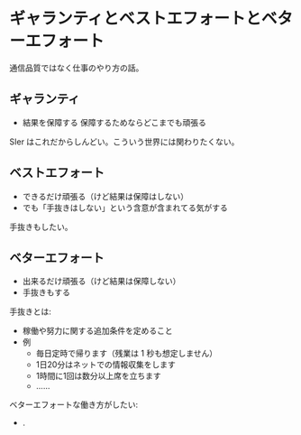 # ギャランティとベストエフォートとベターエフォート
通信品質ではなく仕事のやり方の話。

## ギャランティ
- 結果を保障する
保障するためならどこまでも頑張る

SIer はこれだからしんどい。こういう世界には関わりたくない。

## ベストエフォート
- できるだけ頑張る（けど結果は保障はしない）
- でも「手抜きはしない」という含意が含まれてる気がする

手抜きもしたい。

## ベターエフォート
- 出来るだけ頑張る（けど結果は保障しない）
- 手抜きもする

手抜きとは:

- 稼働や努力に関する追加条件を定めること
- 例
  - 毎日定時で帰ります（残業は 1 秒も想定しません）
  - 1日20分はネットでの情報収集をします
  - 1時間に1回は数分以上席を立ちます
  - ……

ベターエフォートな働き方がしたい:

- .
